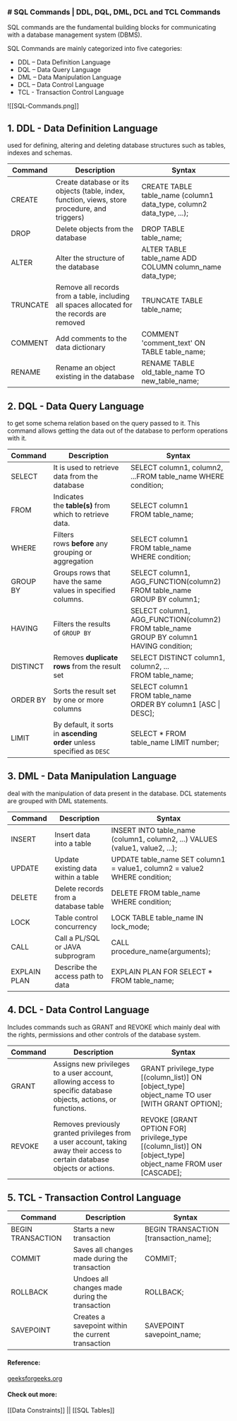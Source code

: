 ### # SQL Commands | DDL, DQL, DML, DCL and TCL Commands

SQL commands are the fundamental building blocks for communicating with a database management system (DBMS).

SQL Commands are mainly categorized into five categories: 

- DDL – Data Definition Language
- DQL – Data Query Language
- DML – Data Manipulation Language
- DCL – Data Control Language
- TCL - Transaction Control Language


![[SQL-Commands.png]]

## 1. DDL - Data Definition Language

used for defining, altering and deleting database structures such as tables, indexes and schemas.


| Command  | Description                                                                                   | Syntax                                                               |
| -------- | --------------------------------------------------------------------------------------------- | -------------------------------------------------------------------- |
| CREATE   | Create database or its objects (table, index, function, views, store procedure, and triggers) | CREATE TABLE table_name (column1 data_type, column2 data_type, ...); |
| DROP     | Delete objects from the database                                                              | DROP TABLE table_name;                                               |
| ALTER    | Alter the structure of the database                                                           | ALTER TABLE table_name ADD COLUMN column_name data_type;             |
| TRUNCATE | Remove all records from a table, including all spaces allocated for the records are removed   | TRUNCATE TABLE table_name;                                           |
| COMMENT  | Add comments to the data dictionary                                                           | COMMENT 'comment_text' ON TABLE table_name;                          |
| RENAME   | Rename an object existing in the database                                                     | RENAME TABLE old_table_name TO new_table_name;                       |

## 2. DQL - Data Query Language

to get some schema relation based on the query passed to it. This command allows getting the data out of the database to perform operations with it.

|Command|Description|Syntax|
|---|---|---|
|SELECT|It is used to retrieve data from the database|SELECT column1, column2, ...FROM table_name WHERE condition;|
|FROM|Indicates the ****table(s)**** from which to retrieve data.|SELECT column1  <br>FROM table_name;|
|WHERE|Filters rows ****before**** any grouping or aggregation|SELECT column1  <br>FROM table_name  <br>WHERE condition;|
|GROUP BY|Groups rows that have the same values in specified columns.|SELECT column1, AGG_FUNCTION(column2)  <br>FROM table_name  <br>GROUP BY column1;|
|HAVING|Filters the results of `GROUP BY`|SELECT column1, AGG_FUNCTION(column2)  <br>FROM table_name  <br>GROUP BY column1  <br>HAVING condition;|
|DISTINCT|Removes ****duplicate rows**** from the result set|SELECT DISTINCT column1, column2, ...  <br>FROM table_name;|
|ORDER BY|Sorts the result set by one or more columns|SELECT column1  <br>FROM table_name  <br>ORDER BY column1 [ASC \| DESC];|
|LIMIT|By default, it sorts in ****ascending order**** unless specified as `DESC`|SELECT * FROM table_name LIMIT number;|

## 3. DML - Data Manipulation Language

deal with the manipulation of data present in the database.
DCL statements are grouped with DML statements.

|Command|Description|Syntax|
|---|---|---|
|INSERT|Insert data into a table|INSERT INTO table_name (column1, column2, ...) VALUES (value1, value2, ...);|
|UPDATE|Update existing data within a table|UPDATE table_name SET column1 = value1, column2 = value2 WHERE condition;|
|DELETE|Delete records from a database table|DELETE FROM table_name WHERE condition;|
|LOCK|Table control concurrency|LOCK TABLE table_name IN lock_mode;|
|CALL|Call a PL/SQL or JAVA subprogram|CALL procedure_name(arguments);|
|EXPLAIN PLAN|Describe the access path to data|EXPLAIN PLAN FOR SELECT * FROM table_name;|

## 4. DCL - Data Control Language

Includes commands such as GRANT and REVOKE which mainly deal with the rights, permissions and other controls of the database system.

|Command|Description|Syntax|
|---|---|---|
|GRANT|Assigns new privileges to a user account, allowing access to specific database objects, actions, or functions.|GRANT privilege_type [(column_list)] ON [object_type] object_name TO user [WITH GRANT OPTION];|
|REVOKE|Removes previously granted privileges from a user account, taking away their access to certain database objects or actions.|REVOKE [GRANT OPTION FOR] privilege_type [(column_list)] ON [object_type] object_name FROM user [CASCADE];|

## 5. TCL - Transaction Control Language

|Command|Description|Syntax|
|---|---|---|
|BEGIN TRANSACTION|Starts a new transaction|BEGIN TRANSACTION [transaction_name];|
|COMMIT|Saves all changes made during the transaction|COMMIT;|
|ROLLBACK|Undoes all changes made during the transaction|ROLLBACK;|
|SAVEPOINT|Creates a savepoint within the current transaction|SAVEPOINT savepoint_name;|
#### Reference:

[geeksforgeeks.org](https://www.geeksforgeeks.org/sql/sql-tutorial/)

#### Check out more:
[[Data Constraints]] || [[SQL Tables]]